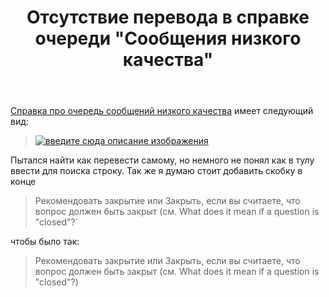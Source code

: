 ﻿---
title: "Отсутствие перевода в справке очереди &quot;Сообщения низкого качества&quot;"
se.owner.user_id: 238742
se.owner.display_name: "Andrew"
se.owner.link: "https://ru.meta.stackoverflow.com/users/238742/andrew"
se.link: "https://ru.meta.stackoverflow.com/questions/11673/%d0%9e%d1%82%d1%81%d1%83%d1%82%d1%81%d1%82%d0%b2%d0%b8%d0%b5-%d0%bf%d0%b5%d1%80%d0%b5%d0%b2%d0%be%d0%b4%d0%b0-%d0%b2-%d1%81%d0%bf%d1%80%d0%b0%d0%b2%d0%ba%d0%b5-%d0%be%d1%87%d0%b5%d1%80%d0%b5%d0%b4%d0%b8-%d0%a1%d0%be%d0%be%d0%b1%d1%89%d0%b5%d0%bd%d0%b8%d1%8f-%d0%bd%d0%b8%d0%b7%d0%ba%d0%be%d0%b3%d0%be-%d0%ba%d0%b0%d1%87%d0%b5%d1%81%d1%82%d0%b2%d0%b0"
se.question_id: 11673
se.post_type: question
---
<p><a href="https://ru.stackoverflow.com/help/review-low-quality">Справка про очередь сообщений низкого качества</a> имеет следующий вид:</p>
<blockquote>
<p><a href="https://i.stack.imgur.com/XuuvH.png" rel="nofollow noreferrer"><img src="https://i.stack.imgur.com/XuuvH.png" alt="введите сюда описание изображения" /></a></p>
</blockquote>
<p>Пытался найти как перевести самому, но немного не понял как в тулу ввести для поиска строку. Так же я думаю стоит добавить скобку в конце</p>
<blockquote>
<p>Рекомендовать закрытие или Закрыть, если вы считаете, что вопрос должен быть закрыт (см. What does it mean if a question is &quot;closed&quot;?`</p>
</blockquote>
<p>чтобы было так:</p>
<blockquote>
<p>Рекомендовать закрытие или Закрыть, если вы считаете, что вопрос должен быть закрыт (см. What does it mean if a question is &quot;closed&quot;?)</p>
</blockquote>
